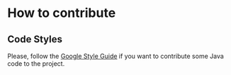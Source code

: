 # How to contribute

## Code Styles

Please, follow the [Google Style Guide](https://github.com/google/styleguide) if you want to contribute some Java code to the project.
